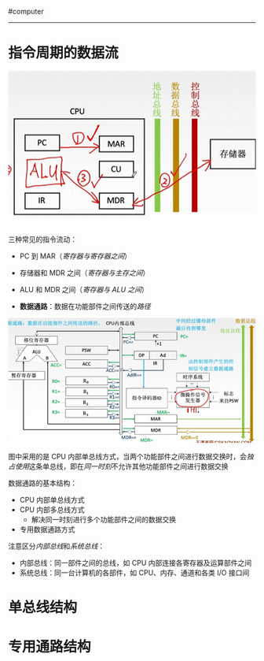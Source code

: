 #computer 

---
# 指令周期的数据流

![](../img/Pasted%20image%2020231225093051.png)

三种常见的指令流动：
- PC 到 MAR（*寄存器与寄存器之间*）
- 存储器和 MDR 之间（*寄存器与主存之间*）
- ALU 和 MDR 之间（*寄存器与 ALU 之间*）

- **数据通路**：数据在功能部件之间传送的*路径*

![](../img/Pasted%20image%2020231225093123.png)

图中采用的是 CPU 内部单总线方式，当两个功能部件之间进行数据交换时，会*独占使用*这条单总线，即在*同一时刻*不允许其他功能部件之间进行数据交换

数据通路的基本结构：
- CPU 内部单总线方式
- CPU 内部多总线方式
	- 解决同一时刻进行多个功能部件之间的数据交换
- 专用数据通路方式

注意区分*内部总线*和*系统总线*：
- 内部总线：同一部件之间的总线，如 CPU 内部连接各寄存器及运算部件之间
- 系统总线：同一台计算机的各部件，如 CPU、内存、通道和各类 I/O 接口间


# 单总线结构





# 专用通路结构
